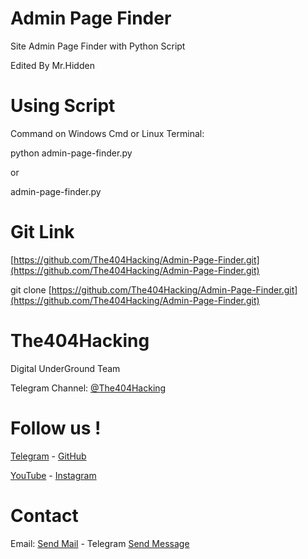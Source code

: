 # Admin Page Finder
Site Admin Page Finder with Python Script

Edited By Mr.Hidden

# Using Script
Command on Windows Cmd or Linux Terminal:

python admin-page-finder.py

or

admin-page-finder.py

# Git Link
[https://github.com/The404Hacking/Admin-Page-Finder.git](https://github.com/The404Hacking/Admin-Page-Finder.git)

git clone [https://github.com/The404Hacking/Admin-Page-Finder.git](https://github.com/The404Hacking/Admin-Page-Finder.git)

# The404Hacking
Digital UnderGround Team

Telegram Channel: [@The404Hacking](https://telegram.me/The404Hacking)

# Follow us !
[Telegram](https://telegram.me/The404Hacking) - [GitHub](https://github.com/The404Hacking)

[YouTube](https://www.youtube.com/channel/UCNk5YxAKwrJI18ISH9hLONw/videos) - [Instagram](https://instagram.com/The404Hacking)

# Contact
Email: [Send Mail](mailto:The404Hacking.Team@Gmail.Com) - Telegram [Send Message](https://telegram.me/The404HackingAdmins)
